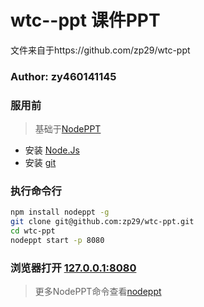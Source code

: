 # wtc--ppt  课件PPT
文件来自于https://github.com/zp29/wtc-ppt

### Author: zy460141145

### 服用前

> 基础于[NodePPT](https://github.com/ksky521/nodeppt)

- 安装 [Node.Js](https://nodejs.org/en/)
- 安装 [git](https://git-scm.com/)


### 执行命令行

```bash
npm install nodeppt -g
git clone git@github.com:zp29/wtc-ppt.git
cd wtc-ppt
nodeppt start -p 8080
```
### 浏览器打开 [127.0.0.1:8080](127.0.0.1:8080)

> 更多NodePPT命令查看[nodeppt](https://github.com/ksky521/nodeppt)
